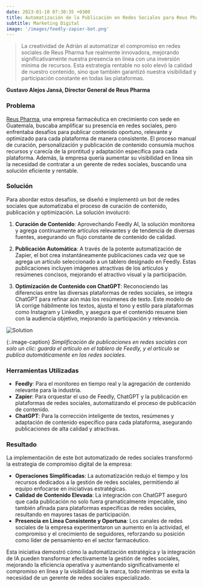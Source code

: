 ```yaml
---
date: 2023-01-10 07:30:35 +0300
title: Automatización de la Publicación en Redes Sociales para Reus Pharma
subtitle: Marketing Digital
image: '/images/feedly-zapier-bot.png'
---
```


> La creatividad de Adrián al automatizar el compromiso en redes sociales de Reus Pharma fue realmente innovadora, mejorando significativamente nuestra presencia en línea con una inversión mínima de recursos. Esta estrategia rentable no solo elevó la calidad de nuestro contenido, sino que también garantizó nuestra visibilidad y participación constante en todas las plataformas.

**Gustavo Alejos Jansá, Director General de Reus Pharma**

### Problema
[Reus Pharma](https://www.reuspharma.com/), una empresa farmacéutica en crecimiento con sede en Guatemala, buscaba amplificar su presencia en redes sociales, pero enfrentaba desafíos para publicar contenido oportuno, relevante y optimizado para cada plataforma de manera consistente. El proceso manual de curación, personalización y publicación de contenido consumía muchos recursos y carecía de la prontitud y adaptación específica para cada plataforma. Además, la empresa quería aumentar su visibilidad en línea sin la necesidad de contratar a un gerente de redes sociales, buscando una solución eficiente y rentable.

### Solución
Para abordar estos desafíos, se diseñó e implementó un bot de redes sociales que automatizaba el proceso de curación de contenido, publicación y optimización. La solución involucró:

1. **Curación de Contenido**: Aprovechando Feedly AI, la solución monitorea y agrega continuamente artículos relevantes y de tendencia de diversas fuentes, asegurando un flujo constante de contenido de calidad.
   
2. **Publicación Automática**: A través de la potente automatización de Zapier, el bot crea instantáneamente publicaciones cada vez que se agrega un artículo seleccionado a un tablero designado en Feedly. Estas publicaciones incluyen imágenes atractivas de los artículos y resúmenes concisos, mejorando el atractivo visual y la participación.

3. **Optimización de Contenido con ChatGPT**: Reconociendo las diferencias entre las diversas plataformas de redes sociales, se integra ChatGPT para refinar aún más los resúmenes de texto. Este modelo de IA corrige hábilmente los textos, ajusta el tono y estilo para plataformas como Instagram y LinkedIn, y asegura que el contenido resuene bien con la audiencia objetivo, mejorando la participación y relevancia.

![Solution](/images/screenshot-feedly-reus.png)

{:.image-caption}
*Simplificación de publicaciones en redes sociales con solo un clic: guarda el artículo en el tablero de Feedly, y el artículo se publica automáticamente en las redes sociales.*

### Herramientas Utilizadas

- **Feedly**: Para el monitoreo en tiempo real y la agregación de contenido relevante para la industria.
- **Zapier**: Para orquestar el uso de Feedly, ChatGPT y la publicación en plataformas de redes sociales, automatizando el proceso de publicación de contenido.
- **ChatGPT**: Para la corrección inteligente de textos, resúmenes y adaptación de contenido específico para cada plataforma, asegurando publicaciones de alta calidad y atractivas.

### Resultado

La implementación de este bot automatizado de redes sociales transformó la estrategia de compromiso digital de la empresa:

- **Operaciones Simplificadas**: La automatización redujo el tiempo y los recursos dedicados a la gestión de redes sociales, permitiendo al equipo enfocarse en iniciativas estratégicas.
- **Calidad de Contenido Elevada**: La integración con ChatGPT aseguró que cada publicación no solo fuera gramaticalmente impecable, sino también afinada para plataformas específicas de redes sociales, resultando en mayores tasas de participación.
- **Presencia en Línea Consistente y Oportuna**: Los canales de redes sociales de la empresa experimentaron un aumento en la actividad, el compromiso y el crecimiento de seguidores, reforzando su posición como líder de pensamiento en el sector farmacéutico.

Esta iniciativa demostró cómo la automatización estratégica y la integración de IA pueden transformar efectivamente la gestión de redes sociales, mejorando la eficiencia operativa y aumentando significativamente el compromiso en línea y la visibilidad de la marca, todo mientras se evita la necesidad de un gerente de redes sociales especializado.